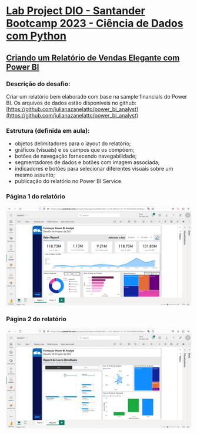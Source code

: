 # [Lab Project DIO - Santander Bootcamp 2023 - Ciência de Dados com Python](https://web.dio.me/track/71477949-f762-43c6-9bf2-9cf3d7f61d4a?tab=about)

## [Criando um Relatório de Vendas Elegante com Power BI](https://web.dio.me/lab/criando-um-relatorio-de-vendas-elegante-com-power-bi/learning/be77b42c-6186-4e51-9746-1c5941116d08)

### Descrição do desafio: 
Criar um relatório bem elaborado com base na sample financials do Power BI. Os arquivos de dados estão disponíveis no github: 
[https://github.com/julianazanelatto/power_bi_analyst](https://github.com/julianazanelatto/power_bi_analyst) 

### Estrutura (definida em aula): 

- objetos delimitadores para o layout do relatório;
- gráficos (visuais) e os campos que os compõem;
- botões de navegação fornecendo navegabilidade;
- segmentadores de dados e botões com imagem associada; 
- indicadores e botões para selecionar diferentes visuais sobre um mesmo assunto;
- publicação do relatório no Power BI Service.

### Página 1 do relatório

<img src="/images/page1.png">

### Página 2 do relatório

<img src="/images/page2.png">

